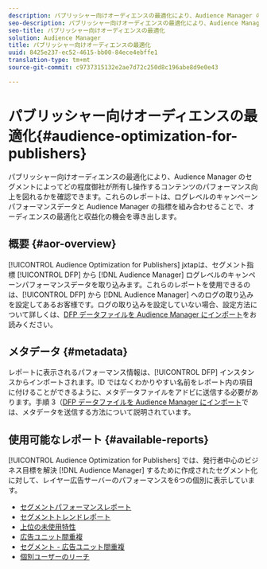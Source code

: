 ```yaml
---
description: パブリッシャー向けオーディエンスの最適化により、Audience Manager のセグメントによってどの程度御社が所有し操作するコンテンツのパフォーマンス向上を図れるかを確認できます。これらのレポートは、ログレベルのキャンペーンパフォーマンスデータと Audience Manager の指標を組み合わせることで、オーディエンスの最適化と収益化の機会を導き出します。
seo-description: パブリッシャー向けオーディエンスの最適化により、Audience Manager のセグメントによってどの程度御社が所有し操作するコンテンツのパフォーマンス向上を図れるかを確認できます。これらのレポートは、ログレベルのキャンペーンパフォーマンスデータと Audience Manager の指標を組み合わせることで、オーディエンスの最適化と収益化の機会を導き出します。
seo-title: パブリッシャー向けオーディエンスの最適化
solution: Audience Manager
title: パブリッシャー向けオーディエンスの最適化
uuid: 8425e237-ec52-4615-bb00-84ece4ebffe1
translation-type: tm+mt
source-git-commit: c9737315132e2ae7d72c250d8c196abe8d9e0e43

---
```



# パブリッシャー向けオーディエンスの最適化{#audience-optimization-for-publishers}

パブリッシャー向けオーディエンスの最適化により、Audience Manager のセグメントによってどの程度御社が所有し操作するコンテンツのパフォーマンス向上を図れるかを確認できます。これらのレポートは、ログレベルのキャンペーンパフォーマンスデータと Audience Manager の指標を組み合わせることで、オーディエンスの最適化と収益化の機会を導き出します。

## 概要 {#aor-overview}

[!UICONTROL Audience Optimization for Publishers] jxtapは、セグメント指標 [!UICONTROL DFP] から [!DNL Audience Manager] ログレベルのキャンペーンパフォーマンスデータを取り込みます。これらのレポートを使用できるのは、[!UICONTROL DFP] から [!DNL Audience Manager] へのログの取り込みを設定してあるお客様です。ログの取り込みを設定していない場合、設定方法について詳しくは、[DFP データファイルを Audience Manager にインポート](import-dfp.md)をお読みください。

## メタデータ {#metadata}

レポートに表示されるパフォーマンス情報は、[!UICONTROL DFP] インスタンスからインポートされます。ID ではなくわかりやすい名前をレポート内の項目に付けることができるように、メタデータファイルをアドビに送信する必要があります。手順 3（[DFP データファイルを Audience Manager にインポート](../../../reporting/audience-optimization-reports/aor-publishers/import-dfp.md)では、メタデータを送信する方法について説明されています。

## 使用可能なレポート {#available-reports}

[!UICONTROL Audience Optimization for Publishers] では、発行者中心のビジネス目標を解決 [!DNL Audience Manager] するために作成されたセグメント化に対して、レイヤー広告サーバーのパフォーマンスを6つの個別に表示しています。

+ [セグメントパフォーマンスレポート](publisher-segment-performance.md)
+ [セグメントトレンドレポート](publisher-segment-trends.md)
+ [上位の未使用特性](publisher-top-unused-traits.md)
+ [広告ユニット間重複](publisher-ad-unit-overlap.md)
+ [セグメント - 広告ユニット間重複](publisher-segment-ad-unit-overlap.md)
+ [個別ユーザーのリーチ](publisher-unique-reach.md)

